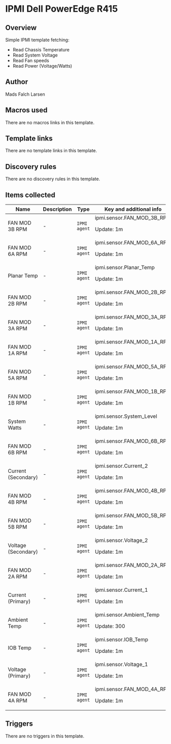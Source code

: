 # IPMI Dell PowerEdge R415

## Overview

Simple IPMI template fetching:


 


* Read Chassis Temperature  
* Read System Voltage  
* Read Fan speeds  
* Read Power (Voltage/Watts)  
  
  




## Author

Mads Falch Larsen

## Macros used

There are no macros links in this template.

## Template links

There are no template links in this template.

## Discovery rules

There are no discovery rules in this template.

## Items collected

|Name|Description|Type|Key and additional info|
|----|-----------|----|----|
|FAN MOD 3B RPM|<p>-</p>|`IPMI agent`|ipmi.sensor.FAN_MOD_3B_RPM<p>Update: 1m</p>|
|FAN MOD 6A RPM|<p>-</p>|`IPMI agent`|ipmi.sensor.FAN_MOD_6A_RPM<p>Update: 1m</p>|
|Planar Temp|<p>-</p>|`IPMI agent`|ipmi.sensor.Planar_Temp<p>Update: 1m</p>|
|FAN MOD 2B RPM|<p>-</p>|`IPMI agent`|ipmi.sensor.FAN_MOD_2B_RPM<p>Update: 1m</p>|
|FAN MOD 3A RPM|<p>-</p>|`IPMI agent`|ipmi.sensor.FAN_MOD_3A_RPM<p>Update: 1m</p>|
|FAN MOD 1A RPM|<p>-</p>|`IPMI agent`|ipmi.sensor.FAN_MOD_1A_RPM<p>Update: 1m</p>|
|FAN MOD 5A RPM|<p>-</p>|`IPMI agent`|ipmi.sensor.FAN_MOD_5A_RPM<p>Update: 1m</p>|
|FAN MOD 1B RPM|<p>-</p>|`IPMI agent`|ipmi.sensor.FAN_MOD_1B_RPM<p>Update: 1m</p>|
|System Watts|<p>-</p>|`IPMI agent`|ipmi.sensor.System_Level<p>Update: 1m</p>|
|FAN MOD 6B RPM|<p>-</p>|`IPMI agent`|ipmi.sensor.FAN_MOD_6B_RPM<p>Update: 1m</p>|
|Current (Secondary)|<p>-</p>|`IPMI agent`|ipmi.sensor.Current_2<p>Update: 1m</p>|
|FAN MOD 4B RPM|<p>-</p>|`IPMI agent`|ipmi.sensor.FAN_MOD_4B_RPM<p>Update: 1m</p>|
|FAN MOD 5B RPM|<p>-</p>|`IPMI agent`|ipmi.sensor.FAN_MOD_5B_RPM<p>Update: 1m</p>|
|Voltage (Secondary)|<p>-</p>|`IPMI agent`|ipmi.sensor.Voltage_2<p>Update: 1m</p>|
|FAN MOD 2A RPM|<p>-</p>|`IPMI agent`|ipmi.sensor.FAN_MOD_2A_RPM<p>Update: 1m</p>|
|Current (Primary)|<p>-</p>|`IPMI agent`|ipmi.sensor.Current_1<p>Update: 1m</p>|
|Ambient Temp|<p>-</p>|`IPMI agent`|ipmi.sensor.Ambient_Temp<p>Update: 300</p>|
|IOB Temp|<p>-</p>|`IPMI agent`|ipmi.sensor.IOB_Temp<p>Update: 1m</p>|
|Voltage (Primary)|<p>-</p>|`IPMI agent`|ipmi.sensor.Voltage_1<p>Update: 1m</p>|
|FAN MOD 4A RPM|<p>-</p>|`IPMI agent`|ipmi.sensor.FAN_MOD_4A_RPM<p>Update: 1m</p>|
## Triggers

There are no triggers in this template.

